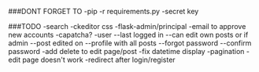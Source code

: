 ###DONT FORGET TO
-pip -r requirements.py
-secret key

###TODO
-search
-ckeditor css
-flask-admin/principal
-email to approve new accounts
-capatcha?
-user
    --last logged in
    --can edit own posts or if admin
    --post edited on 
    --profile with all posts
    --forgot password
    --confirm password
-add delete to edit page/post
-fix datetime display
-pagination
-edit page doesn't work
-redirect after login/register

